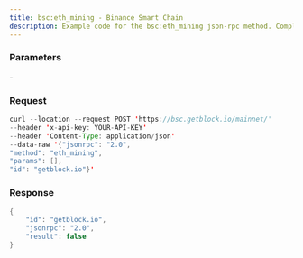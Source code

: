 ```yaml
---
title: bsc:eth_mining - Binance Smart Chain
description: Example code for the bsc:eth_mining json-rpc method. Сomplete guide on how to use bsc:eth_mining json-rpc in GetBlock.io Web3 documentation.
---
```


### Parameters


\-

### Request

``` java
curl --location --request POST 'https://bsc.getblock.io/mainnet/' 
--header 'x-api-key: YOUR-API-KEY' 
--header 'Content-Type: application/json' 
--data-raw '{"jsonrpc": "2.0",
"method": "eth_mining",
"params": [],
"id": "getblock.io"}'
```

###  Response

``` java
{
    "id": "getblock.io",
    "jsonrpc": "2.0",
    "result": false
}
```

